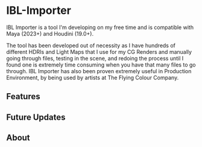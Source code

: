 # IBL-Importer

IBL Importer is a tool I'm developing on my free time and is compatible with Maya (2023+) and Houdini (19.0+). 

The tool has been developed out of necessity as I have hundreds of different HDRIs and Light Maps that I use for my CG Renders and manually going through files, testing in the scene, and redoing the process until I found one is extremely time consuming when you have that many files to go through.
IBL Importer has also been proven extremely useful in Production Environment, by being used by artists at The Flying Colour Company.

## Features

## Future Updates

## About
